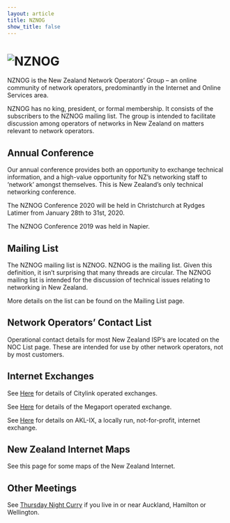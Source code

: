 ```yaml
---
layout: article
title: NZNOG
show_title: false
---
```


# ![NZNOG](https://github.com/laurathresh/Initial/blob/master/assets/images/nog.svg)
NZNOG is the New Zealand Network Operators’ Group – an online community of network operators, predominantly in the Internet and Online Services area.

NZNOG has no king, president, or formal membership. It consists of the subscribers to the NZNOG mailing list. The group is intended to facilitate discussion among operators of networks in New Zealand on matters relevant to network operators.
## Annual Conference
Our annual conference provides both an opportunity to exchange technical information, and a high-value opportunity for NZ’s networking staff to ‘network’ amongst themselves. This is New Zealand’s only technical networking conference.

The NZNOG Conference 2020 will be held in Christchurch at Rydges Latimer from January 28th to 31st, 2020.

The NZNOG Conference 2019 was held in Napier.

## Mailing List
The NZNOG mailing list is NZNOG. NZNOG is the mailing list. Given this definition, it isn’t surprising that many threads are circular. The NZNOG mailing list is intended for the discussion of technical issues relating to networking in New Zealand. 

More details on the list can be found on the Mailing List page.

## Network Operators’ Contact List
Operational contact details for most New Zealand ISP’s are located on the NOC List page. These are intended for use by other network operators, not by most customers.
## Internet Exchanges
See [Here](http://www.nzix.net/) for details of Citylink operated exchanges.

See [Here](http://www.megaport.com/services/mega-ix.html) for details of the Megaport operated exchange.

See [Here](https://ix.nz) for details on AKL-IX, a locally run, not-for-profit, internet exchange.

## New Zealand Internet Maps
See this page for some maps of the New Zealand Internet.
## Other Meetings
See [Thursday Night Curry](http://thursdaynightcurry.com/) if you live in or near Auckland, Hamilton or Wellington.




